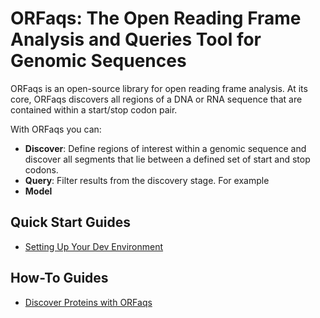 # ORFaqs: The Open Reading Frame Analysis and Queries Tool for Genomic Sequences
ORFaqs is an open-source library for open reading frame analysis. At its core,
ORFaqs discovers all regions of a DNA or RNA sequence that are contained within
a start/stop codon pair.

With ORFaqs you can:
- **Discover**: Define regions of interest within a genomic sequence and
discover all segments that lie between a defined set of start and stop codons.
- **Query**: Filter results from the discovery stage. For example
- **Model**

## Quick Start Guides
- [Setting Up Your Dev Environment](docs/quick-start-quides/setting-up-your-dev-environment.md)

## How-To Guides
- [Discover Proteins with ORFaqs](docs/how-to-guides/discover-proteins-with-orfaqs.md)